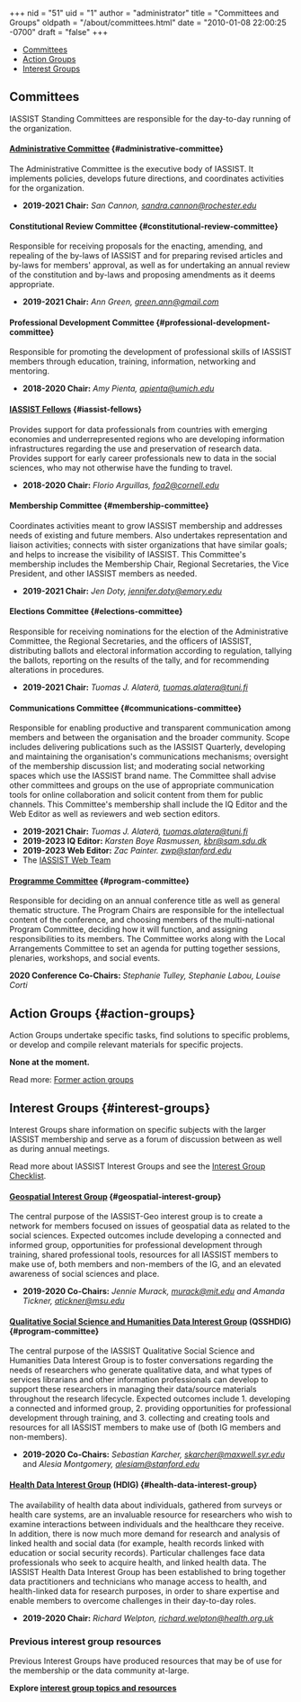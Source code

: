 +++
nid = "51"
uid = "1"
author = "administrator"
title = "Committees and Groups"
oldpath = "/about/committees.html"
date = "2010-01-08 22:00:25 -0700"
draft = "false"
+++
-   [Committees](#committees)
-   [Action Groups](#action-groups)
-   [Interest Groups](#interest-groups)

## Committees

IASSIST Standing Committees are responsible for the day-to-day running of the organization. 

#### [Administrative Committee](/about/officials) {#administrative-committee}
The Administrative Committee is the executive body of IASSIST. It implements policies, develops future directions, and coordinates activities for the organization.	
- **2019-2021 Chair:** *San Cannon, sandra.cannon@rochester.edu*

#### Constitutional Review Committee {#constitutional-review-committee}
Responsible for receiving proposals for the enacting, amending, and repealing of the by-laws of IASSIST and for preparing revised articles and by-laws for members' approval, as well as for undertaking an annual review of the constitution and by-laws and proposing amendments as it deems appropriate.
- **2019-2021 Chair:** *Ann Green, green.ann@gmail.com*

#### Professional Development Committee {#professional-development-committee}
Responsible for promoting the development of professional skills of
    IASSIST members through education, training, information, networking
    and mentoring.    
- **2018-2020 Chair:** *Amy Pienta, apienta@umich.edu*

#### [IASSIST Fellows](/about/iassist-fellows) {#iassist-fellows}
Provides support for data professionals from countries with emerging economies and underrepresented regions who are developing information infrastructures regarding the use and preservation of research data. Provides support for early career professionals new to data in the social sciences, who may not otherwise have the funding to travel.	
- **2018-2020 Chair:** *Florio Arguillas, foa2@cornell.edu*

#### Membership Committee {#membership-committee}
Coordinates activities meant to grow IASSIST membership and addresses needs of existing and future members. Also undertakes representation and liaison activities; connects with sister organizations that have similar goals; and helps to increase the visibility of IASSIST. This Committee's membership includes the Membership Chair, Regional Secretaries, the Vice President, and other IASSIST members as needed.   
- **2019-2021 Chair:** *Jen Doty, jennifer.doty@emory.edu*

#### Elections Committee {#elections-committee}
Responsible for receiving nominations for the election of the     Administrative Committee, the Regional Secretaries, and the officers     of IASSIST, distributing ballots and electoral information according     to regulation, tallying the ballots, reporting on the results of the     tally, and for recommending alterations in procedures.     

- **2019-2021 Chair:** *Tuomas J. Alaterä, tuomas.alatera@tuni.fi*

#### Communications Committee {#communications-committee}
Responsible for enabling productive and transparent communication     among members and between the organisation and the broader     community. Scope includes delivering publications such as the     IASSIST Quarterly, developing and maintaining the organisation's communications mechanisms; oversight of the     membership discussion list; and moderating social networking spaces     which use the IASSIST brand name. The Committee shall advise other     committees and groups on the use of appropriate communication tools     for online collaboration and solicit content from them for public     channels. This Committee's membership shall include the IQ Editor     and the Web Editor as well as reviewers and web section editors. 	 	

- **2019-2021 Chair:** *Tuomas J. Alaterä, tuomas.alatera@tuni.fi*	 	
- **2019-2023 IQ Editor:** *Karsten Boye Rasmussen, kbr@sam.sdu.dk* 	
- **2019-2023 Web Editor:** *Zac Painter. zwp@stanford.edu* 	
- The [IASSIST Web Team](/about/web-team)

#### [Programme Committee](/conference/conference-committees-2020) {#program-committee}
Responsible for deciding on an annual conference title as well as     general thematic structure. The Program Chairs are responsible for     the intellectual content of the conference, and choosing members of     the multi-national Program Committee, deciding how it will function,     and assigning responsibilities to its members. The Committee works     along with the Local Arrangements Committee to set an agenda for     putting together sessions, plenaries, workshops, and social events.     

**2020 Conference Co-Chairs:** *Stephanie Tulley, Stephanie Labou, Louise Corti*

## Action Groups {#action-groups}

Action Groups undertake specific tasks, find solutions to specific
problems, or develop and compile relevant materials for specific
projects.

**None at the moment.**

Read more: [Former action groups](/about/former-action-groups) 

## Interest Groups {#interest-groups}

Interest Groups share information on specific subjects with the larger
IASSIST membership and serve as a forum of discussion between as well as
during annual meetings. 

Read more about IASSIST Interest Groups and see the [Interest Group Checklist](/about/all-about-interest-groups).

#### [Geospatial Interest Group](/community/geoig) {#geospatial-interest-group}
The central purpose of the IASSIST-Geo interest group is to create a     network for members focused on issues of geospatial data as related     to the social sciences. Expected outcomes include developing a     connected and informed group, opportunities for professional     development through training, shared professional tools, resources     for all IASSIST members to make use of, both members and non-members     of the IG, and an elevated awareness of social sciences and place.     

- **2019-2020 Co-Chairs:** *Jennie Murack, murack@mit.edu and Amanda     Tickner, atickner@msu.edu*

#### [Qualitative Social Science and Humanities Data Interest Group](https://sites.google.com/uncg.edu/iassistqsshdig/home "OSSHDIG webiste") (QSSHDIG) {#program-committee} 
The central purpose of the IASSIST Qualitative Social Science and     Humanities Data Interest Group is to foster conversations regarding     the needs of researchers who generate qualitative data, and what     types of services librarians and other information professionals can     develop to support these researchers in managing their data/source     materials throughout the research lifecycle.     Expected outcomes include 	     1. developing a connected and informed group,     2. providing opportunities for professional development through training, and     3. collecting and creating tools and resources for all IASSIST members to make use of (both IG members and non-members). 	     

- **2019-2020 Co-Chairs:** *Sebastian Karcher, skarcher@maxwell.syr.edu* and *Alesia Montgomery, alesiam@stanford.edu*

#### [Health Data Interest Group](/community/hdig) (HDIG) {#health-data-interest-group}
The availability of health data about individuals, gathered from     surveys or health care systems, are an invaluable resource for     researchers who wish to examine interactions between individuals and     the healthcare they receive. In addition, there is now much more     demand for research and analysis of linked health and social data     (for example, health records linked with education or social     security records). Particular challenges face data professionals who     seek to acquire health, and linked health data. The IASSIST Health     Data Interest Group has been established to bring together data     practitioners and technicians who manage access to health, and     health-linked data for research purposes, in order to share     expertise and enable members to overcome challenges in their     day-to-day roles.  
   
- **2019-2020 Chair:** *Richard Welpton, richard.welpton@health.org.uk*


### Previous interest group resources

Previous Interest Groups have produced resources that may be of use for the membership or the data community at-large. 

**Explore [interest group topics and resources](/community/previous-interest-groups)**

&nbsp;

